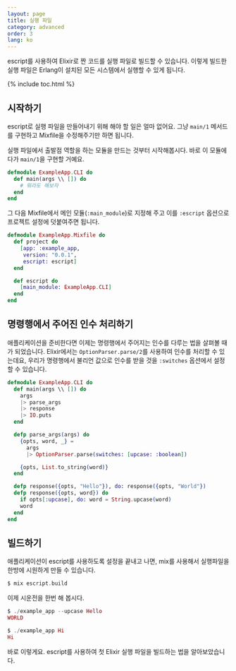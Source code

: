 ```yaml
---
layout: page
title: 실행 파일
category: advanced
order: 3
lang: ko
---
```


escript를 사용하여 Elixir로 짠 코드를 실행 파일로 빌드할 수 있습니다. 이렇게 빌드한 실행 파일은 Erlang이 설치된 모든 시스템에서 실행할 수 있게 됩니다.

{% include toc.html %}

## 시작하기

escript로 실행 파일을 만들어내기 위해 해야 할 일은 얼마 없어요. 그냥 `main/1` 메서드를 구현하고 Mixfile을 수정해주기만 하면 됩니다.

실행 파일에서 출발점 역할을 하는 모듈을 만드는 것부터 시작해봅시다. 바로 이 모듈에다가 `main/1`을 구현할 거예요.

```elixir
defmodule ExampleApp.CLI do
  def main(args \\ []) do
    # 뭐라도 해보자
  end
end
```

그 다음 Mixfile에서 메인 모듈(`:main_module`)로 지정해 주고 이를 `:escript` 옵션으로 프로젝트 설정에 덧붙여주면 됩니다.

```elixir
defmodule ExampleApp.Mixfile do
  def project do
    [app: :example_app,
     version: "0.0.1",
     escript: escript]
  end

  def escript do
    [main_module: ExampleApp.CLI]
  end
end
```

## 명령행에서 주어진 인수 처리하기

애플리케이션을 준비한다면 이제는 명령행에서 주어지는 인수를 다루는 법을 살펴볼 때가 되었습니다. Elixir에서는 `OptionParser.parse/2`를 사용하여 인수를 처리할 수 있는데요, 우리가 명령행에서 불리언 값으로 인수를 받을 것을 `:switches` 옵션에서 설정할 수 있습니다.

```elixir
defmodule ExampleApp.CLI do
  def main(args \\ []) do
    args
    |> parse_args
    |> response
    |> IO.puts
  end

  defp parse_args(args) do
    {opts, word, _} =
      args
      |> OptionParser.parse(switches: [upcase: :boolean])

    {opts, List.to_string(word)}
  end

  defp response({opts, "Hello"}), do: response({opts, "World"})
  defp response({opts, word}) do
    if opts[:upcase], do: word = String.upcase(word)
    word
  end
end
```

## 빌드하기

애플리케이션이 escript를 사용하도록 설정을 끝내고 나면, mix를 사용해서 실행파일을 한방에 시원하게 만들 수 있습니다.

```elixir
$ mix escript.build
```

이제 시운전을 한번 해 봅시다.

```elixir
$ ./example_app --upcase Hello
WORLD

$ ./example_app Hi
Hi
```

바로 이렇게요. escript를 사용하여 첫 Elixir 실행 파일을 빌드하는 법을 알아보았습니다.
